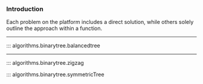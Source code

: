 ### Introduction

Each problem on the platform includes a direct solution, while others solely outline the approach within a function.

---

::: algorithms.binarytree.balancedtree

---

::: algorithms.binarytree.zigzag

::: algorithms.binarytree.symmetricTree